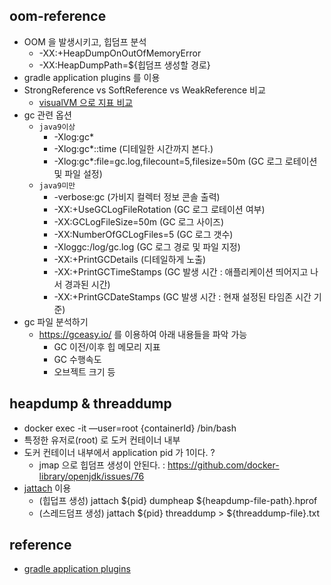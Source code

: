 ## oom-reference
* OOM 을 발생시키고, 힙덤프 분석
  * -XX:+HeapDumpOnOutOfMemoryError
  * -XX:HeapDumpPath=${힙덤프 생성할 경로}
* gradle application plugins 를 이용
* StrongReference vs SoftReference vs WeakReference 비교
  * [visualVM 으로 지표 비교](./README-visualvm.md)
* gc 관련 옵션
  * `java9이상`
    * -Xlog:gc*
    * -Xlog:gc*::time (디테일한 시간까지 본다.)
    * -Xlog:gc*:file=gc.log,filecount=5,filesize=50m (GC 로그 로테이션 및 파일 설정)
  * `java9미만`
    * -verbose:gc (가비지 컬렉터 정보 콘솔 출력) 
    * -XX:+UseGCLogFileRotation (GC 로그 로테이션 여부)
    * -XX:GCLogFileSize=50m (GC 로그 사이즈)
    * -XX:NumberOfGCLogFiles=5 (GC 로그 갯수)
    * -Xloggc:/log/gc.log (GC 로그 경로 및 파일 지정)
    * -XX:+PrintGCDetails (디테일하게 노출)
    * -XX:+PrintGCTimeStamps (GC 발생 시간 : 애플리케이션 띄어지고 나서 경과된 시간)
    * -XX:+PrintGCDateStamps (GC 발생 시간 : 현재 설정된 타임존 시간 기준)
* gc 파일 분석하기
  * https://gceasy.io/ 를 이용하여 아래 내용들을 파악 가능
    * GC 이전/이후 힙 메모리 지표
    * GC 수행속도
    * 오브젝트 크기 등

## heapdump & threaddump
* docker exec -it —user=root {containerId} /bin/bash
 * 특정한 유저로(root) 로 도커 컨테이너 내부 
* 도커 컨테이너 내부에서 application pid 가 1이다. ?
  * jmap 으로 힙덤프 생성이 안된다. : https://github.com/docker-library/openjdk/issues/76
* [jattach](https://github.com/jattach/jattach) 이용
  * (힙덥프 생성) jattach ${pid} dumpheap ${heapdump-file-path}.hprof
  * (스레드덤프 생성) jattach ${pid} threaddump > ${threaddump-file}.txt

## reference
* [gradle application plugins](https://docs.gradle.org/current/userguide/application_plugin.html)

